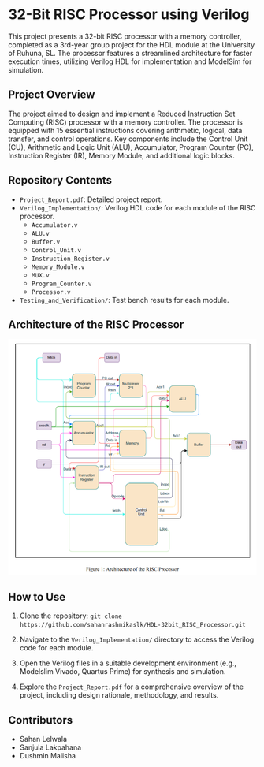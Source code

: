 # 32-Bit RISC Processor using Verilog

This project presents a 32-bit RISC processor with a memory controller, completed as a 3rd-year group project for the HDL module at the University of Ruhuna, SL. The processor features a streamlined architecture for faster execution times, utilizing Verilog HDL for implementation and ModelSim for simulation.

## Project Overview

The project aimed to design and implement a Reduced Instruction Set Computing (RISC) processor with a memory controller. The processor is equipped with 15 essential instructions covering arithmetic, logical, data transfer, and control operations. Key components include the Control Unit (CU), Arithmetic and Logic Unit (ALU), Accumulator, Program Counter (PC), Instruction Register (IR), Memory Module, and additional logic blocks.

## Repository Contents

- `Project_Report.pdf`: Detailed project report.
- `Verilog_Implementation/`: Verilog HDL code for each module of the RISC processor.
  - `Accumulator.v`
  - `ALU.v`
  - `Buffer.v`
  - `Control_Unit.v`
  - `Instruction_Register.v`
  - `Memory_Module.v`
  - `MUX.v`
  - `Program_Counter.v`
  - `Processor.v`
- `Testing_and_Verification/`: Test bench results for each module.

##  Architecture of the RISC Processor

 ![Project Image](./ArchitectureOfProcessor.png)

## How to Use

1. Clone the repository:
`git clone https://github.com/sahanrashmikaslk/HDL-32bit_RISC_Processor.git`

2. Navigate to the `Verilog_Implementation/` directory to access the Verilog code for each module.

3. Open the Verilog files in a suitable development environment (e.g., Modelslim Vivado, Quartus Prime) for synthesis and simulation.

4. Explore the `Project_Report.pdf` for a comprehensive overview of the project, including design rationale, methodology, and results.

## Contributors

- Sahan Lelwala
- Sanjula Lakpahana
- Dushmin Malisha
  
